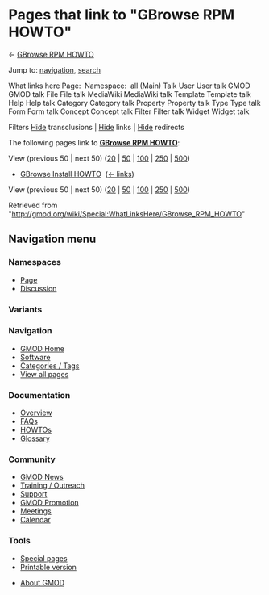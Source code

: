 <div id="mw-page-base" class="noprint">

</div>

<div id="mw-head-base" class="noprint">

</div>

<div id="content" class="mw-body" role="main">

<span id="top"></span>

<div id="mw-js-message" style="display:none;">

</div>



# <span dir="auto">Pages that link to "GBrowse RPM HOWTO"</span>

<div id="bodyContent">

<div id="contentSub">

← [GBrowse RPM HOWTO](/wiki/GBrowse_RPM_HOWTO "GBrowse RPM HOWTO")

</div>

<div id="jump-to-nav" class="mw-jump">

Jump to: [navigation](#mw-navigation), [search](#p-search)

</div>

<div id="mw-content-text">

What links here Page:  Namespace:  all (Main) Talk User User talk GMOD
GMOD talk File File talk MediaWiki MediaWiki talk Template Template talk
Help Help talk Category Category talk Property Property talk Type Type
talk Form Form talk Concept Concept talk Filter Filter talk Widget
Widget talk

Filters
[Hide](/mediawiki/index.php?title=Special:WhatLinksHere/GBrowse_RPM_HOWTO&hidetrans=1 "Special:WhatLinksHere/GBrowse RPM HOWTO")
transclusions \|
[Hide](/mediawiki/index.php?title=Special:WhatLinksHere/GBrowse_RPM_HOWTO&hidelinks=1 "Special:WhatLinksHere/GBrowse RPM HOWTO")
links \|
[Hide](/mediawiki/index.php?title=Special:WhatLinksHere/GBrowse_RPM_HOWTO&hideredirs=1 "Special:WhatLinksHere/GBrowse RPM HOWTO")
redirects

The following pages link to **[GBrowse RPM
HOWTO](/wiki/GBrowse_RPM_HOWTO "GBrowse RPM HOWTO")**:

View (previous 50 \| next 50)
([20](/mediawiki/index.php?title=Special:WhatLinksHere/GBrowse_RPM_HOWTO&limit=20 "Special:WhatLinksHere/GBrowse RPM HOWTO")
\|
[50](/mediawiki/index.php?title=Special:WhatLinksHere/GBrowse_RPM_HOWTO&limit=50 "Special:WhatLinksHere/GBrowse RPM HOWTO")
\|
[100](/mediawiki/index.php?title=Special:WhatLinksHere/GBrowse_RPM_HOWTO&limit=100 "Special:WhatLinksHere/GBrowse RPM HOWTO")
\|
[250](/mediawiki/index.php?title=Special:WhatLinksHere/GBrowse_RPM_HOWTO&limit=250 "Special:WhatLinksHere/GBrowse RPM HOWTO")
\|
[500](/mediawiki/index.php?title=Special:WhatLinksHere/GBrowse_RPM_HOWTO&limit=500 "Special:WhatLinksHere/GBrowse RPM HOWTO"))

- [GBrowse Install
  HOWTO](/wiki/GBrowse_Install_HOWTO "GBrowse Install HOWTO") ‎
  <span class="mw-whatlinkshere-tools">([←
  links](/mediawiki/index.php?title=Special:WhatLinksHere&target=GBrowse+Install+HOWTO "Special:WhatLinksHere"))</span>

View (previous 50 \| next 50)
([20](/mediawiki/index.php?title=Special:WhatLinksHere/GBrowse_RPM_HOWTO&limit=20 "Special:WhatLinksHere/GBrowse RPM HOWTO")
\|
[50](/mediawiki/index.php?title=Special:WhatLinksHere/GBrowse_RPM_HOWTO&limit=50 "Special:WhatLinksHere/GBrowse RPM HOWTO")
\|
[100](/mediawiki/index.php?title=Special:WhatLinksHere/GBrowse_RPM_HOWTO&limit=100 "Special:WhatLinksHere/GBrowse RPM HOWTO")
\|
[250](/mediawiki/index.php?title=Special:WhatLinksHere/GBrowse_RPM_HOWTO&limit=250 "Special:WhatLinksHere/GBrowse RPM HOWTO")
\|
[500](/mediawiki/index.php?title=Special:WhatLinksHere/GBrowse_RPM_HOWTO&limit=500 "Special:WhatLinksHere/GBrowse RPM HOWTO"))

</div>

<div class="printfooter">

Retrieved from
"<http://gmod.org/wiki/Special:WhatLinksHere/GBrowse_RPM_HOWTO>"

</div>

<div id="catlinks" class="catlinks catlinks-allhidden">

</div>

<div class="visualClear">

</div>

</div>

</div>

<div id="mw-navigation">

## Navigation menu

<div id="mw-head">



<div id="left-navigation">

<div id="p-namespaces" class="vectorTabs" role="navigation"
aria-labelledby="p-namespaces-label">

### Namespaces

- <span id="ca-nstab-main"><a href="/wiki/GBrowse_RPM_HOWTO" accesskey="c"
  title="View the content page [c]">Page</a></span>
- <span id="ca-talk"><a
  href="/mediawiki/index.php?title=Talk:GBrowse_RPM_HOWTO&amp;action=edit&amp;redlink=1"
  accesskey="t"
  title="Discussion about the content page [t]">Discussion</a></span>

</div>

<div id="p-variants" class="vectorMenu emptyPortlet" role="navigation"
aria-labelledby="p-variants-label">

### 

### Variants[](#)

<div class="menu">

</div>

</div>

</div>





</div>

</div>

</div>

<div id="mw-panel">

<div id="p-logo" role="banner">

<a href="/wiki/Main_Page"
style="background-image: url(http://gmod.org/images/GMOD-cogs.png);"
title="Visit the main page"></a>

</div>

<div id="p-Navigation" class="portal" role="navigation"
aria-labelledby="p-Navigation-label">

### Navigation

<div class="body">

- <span id="n-GMOD-Home">[GMOD Home](/wiki/Main_Page)</span>
- <span id="n-Software">[Software](/wiki/GMOD_Components)</span>
- <span id="n-Categories-.2F-Tags">[Categories /
  Tags](/wiki/Categories)</span>
- <span id="n-View-all-pages">[View all
  pages](/wiki/Special:AllPages)</span>

</div>

</div>

<div id="p-Documentation" class="portal" role="navigation"
aria-labelledby="p-Documentation-label">

### Documentation

<div class="body">

- <span id="n-Overview">[Overview](/wiki/Overview)</span>
- <span id="n-FAQs">[FAQs](/wiki/Category:FAQ)</span>
- <span id="n-HOWTOs">[HOWTOs](/wiki/Category:HOWTO)</span>
- <span id="n-Glossary">[Glossary](/wiki/Glossary)</span>

</div>

</div>

<div id="p-Community" class="portal" role="navigation"
aria-labelledby="p-Community-label">

### Community

<div class="body">

- <span id="n-GMOD-News">[GMOD News](/wiki/GMOD_News)</span>
- <span id="n-Training-.2F-Outreach">[Training /
  Outreach](/wiki/Training_and_Outreach)</span>
- <span id="n-Support">[Support](/wiki/Support)</span>
- <span id="n-GMOD-Promotion">[GMOD
  Promotion](/wiki/GMOD_Promotion)</span>
- <span id="n-Meetings">[Meetings](/wiki/Meetings)</span>
- <span id="n-Calendar">[Calendar](/wiki/Calendar)</span>

</div>

</div>

<div id="p-tb" class="portal" role="navigation"
aria-labelledby="p-tb-label">

### Tools

<div class="body">

- <span id="t-specialpages"><a href="/wiki/Special:SpecialPages" accesskey="q"
  title="A list of all special pages [q]">Special pages</a></span>
- <span id="t-print"><a
  href="/mediawiki/index.php?title=Special:WhatLinksHere/GBrowse_RPM_HOWTO&amp;printable=yes"
  rel="alternate" accesskey="p"
  title="Printable version of this page [p]">Printable version</a></span>

</div>

</div>

</div>

</div>

<div id="footer" role="contentinfo">

- <span id="footer-places-about">[About
  GMOD](/wiki/GMOD:About "GMOD:About")</span>

<!-- -->






</div>
